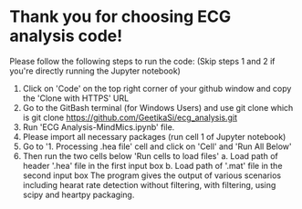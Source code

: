 # Thank you for choosing ECG analysis code!

Please follow the following steps to run the code:
(Skip steps 1 and 2 if you're directly running the Jupyter notebook)
1. Click on 'Code' on the top right corner of your github window and copy the 'Clone with HTTPS' URL
2. Go to the GitBash terminal (for Windows Users) and use git clone <URL> which is git clone https://github.com/GeetikaSi/ecg_analysis.git
3. Run 'ECG Analysis-MindMics.ipynb' file.
4. Please import all necessary packages (run cell 1 of Jupyter notebook)
5. Go to '1. Processing .hea file' cell and click on 'Cell' and 'Run All Below'
6. Then run the two cells below 'Run cells to load files' 
    a. Load path of header '.hea' file in the first input box
    b. Load path of '.mat' file in the second input box
The program gives the output of various scenarios including hearat rate detection without filtering,
with filtering, using scipy and heartpy packaging.